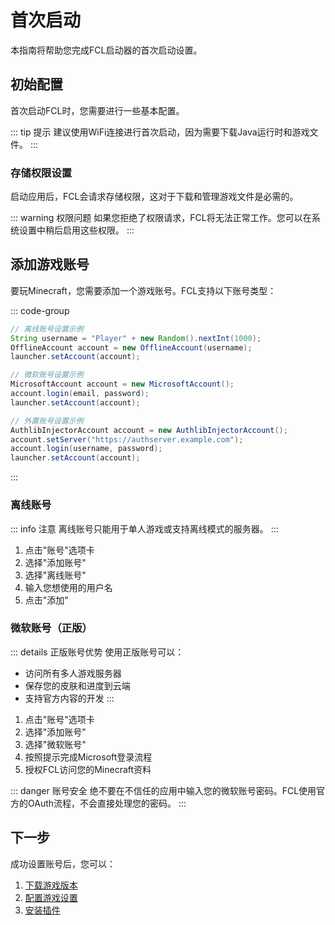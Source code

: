# 首次启动

本指南将帮助您完成FCL启动器的首次启动设置。

## 初始配置

首次启动FCL时，您需要进行一些基本配置。

::: tip 提示
建议使用WiFi连接进行首次启动，因为需要下载Java运行时和游戏文件。
:::

### 存储权限设置

启动应用后，FCL会请求存储权限，这对于下载和管理游戏文件是必需的。

::: warning 权限问题
如果您拒绝了权限请求，FCL将无法正常工作。您可以在系统设置中稍后启用这些权限。
:::

## 添加游戏账号

要玩Minecraft，您需要添加一个游戏账号。FCL支持以下账号类型：

::: code-group
```java
// 离线账号设置示例
String username = "Player" + new Random().nextInt(1000);
OfflineAccount account = new OfflineAccount(username);
launcher.setAccount(account);
```

```java
// 微软账号设置示例
MicrosoftAccount account = new MicrosoftAccount();
account.login(email, password);
launcher.setAccount(account);
```

```java
// 外置账号设置示例
AuthlibInjectorAccount account = new AuthlibInjectorAccount();
account.setServer("https://authserver.example.com");
account.login(username, password);
launcher.setAccount(account);
```
:::

### 离线账号

::: info 注意
离线账号只能用于单人游戏或支持离线模式的服务器。
:::

1. 点击"账号"选项卡
2. 选择"添加账号"
3. 选择"离线账号"
4. 输入您想使用的用户名
5. 点击"添加"

### 微软账号（正版）

::: details 正版账号优势
使用正版账号可以：
- 访问所有多人游戏服务器
- 保存您的皮肤和进度到云端
- 支持官方内容的开发
:::

1. 点击"账号"选项卡
2. 选择"添加账号"
3. 选择"微软账号"
4. 按照提示完成Microsoft登录流程
5. 授权FCL访问您的Minecraft资料

::: danger 账号安全
绝不要在不信任的应用中输入您的微软账号密码。FCL使用官方的OAuth流程，不会直接处理您的密码。
:::

## 下一步

成功设置账号后，您可以：

1. [下载游戏版本](../user-guide/game-management)
2. [配置游戏设置](../user-guide/game-management#游戏设置)
3. [安装插件](../plugins/overview)